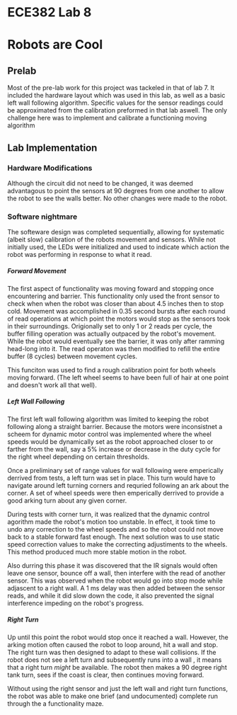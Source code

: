 # ECE382 Lab 8
# Robots are Cool

## Prelab

Most of the pre-lab work for this project was tackeled in that of lab 7. It included the hardware layout which was used
in this lab, as well as a basic left wall following algorithm. Specific values for the sensor readings could be 
approximated from the calibration preformed in that lab aswell. The only challenge here was to implement and calibrate
a functioning moving algorithm

## Lab Implementation

### Hardware Modifications

Although the circuit did not need to be changed, it was deemed advantagous to point the sensors at 90 degrees from one
another to allow the robot to see the walls better. No other changes were made to the robot.

### Software nightmare

The softeware design was completed sequentially, allowing for systematic (albeit slow) calibration of the robots movement
and sensors. While not initially used, the LEDs were initialized and used to indicate which action the robot was 
performing in response to what it read.

##### Forward Movement

The first aspect of functionality was moving foward and stopping once encountering and barrier. This functionality only
used the front sensor to check when when the robot was closer than about 4.5 inches then to stop cold. Movement was 
accomplished in 0.35 second bursts after each round of read operations at which point the motors would stop as the 
sensors took in their surroundings. Origionally set to only 1 or 2 reads per cycle, the buffer filling operation was 
actually outpaced by the robot's movement. While the robot would eventually see the barrier, it was only after ramming
head-long into it. The read operaton was then modified to refill the entire buffer (8 cycles) between movement cycles.

This funciton was used to find a rough calibration point for both wheels moving forward. (The left wheel seems to 
have been full of hair at one point and doesn't work all that well).

##### Left Wall Following

The first left wall following algorithm was limited to keeping the robot following along a straight barrier. Because 
the motors were inconsistnet a scheem for dynamic motor control was implemented where the wheel speeds would be 
dynamically set as the robot approached closer to or farther from the wall, say a 5% increase or decrease in the duty 
cycle for the right wheel depending on certain thresholds.

Once a preliminary set of range values for wall following were emperically derrived from tests, a left turn was set
in place. This turn would have to navigate around left turning corners and requried following an ark about the corner.
A set of wheel speeds were then emperically derrived to provide a good arking turn about any given corner. 

During tests with corner turn, it was realized that the dynamic control agorithm made the robot's motion too unstable.
In effect, it took time to undo any correction to the wheel speeds and so the robot could not move back to a stable
forward fast enough. The next solution was to use static speed correction values to make the correcting adjustiments
to the wheels. This method produced much more stable motion in the robot.

Also durring this phase it was discovered that the IR signals would often leave one sensor, bounce off a wall, then 
interfere with the read of another sensor. This was observed when the robot would go into stop mode while adjascent 
to a right wall. A 1 ms delay was then added between the sensor reads, and while it did slow down the code, it also
prevented the signal interference impeding on the robot's progress.

##### Right Turn

Up until this point the robot would stop once it reached a wall. However, the arking motion often caused the robot 
to loop around, hit a wall and stop. The right turn was then designed to adapt to these wall collisions. If the robot 
does not see a left turn and subsequently runs into a wall , it means that a right turn *might* be available. The robot then makes a 90 degree right tank turn, sees if the coast is clear, then continues moving forward.

Without using the right sensor and just the left wall and right turn functions, the robot was able to make one brief
(and undocumented) complete run through the a functionality maze. 
